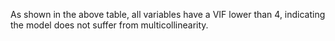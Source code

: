 <p>As shown in the above table, all variables have a VIF lower than 4, indicating the model does not suffer from multicollinearity.</p>
